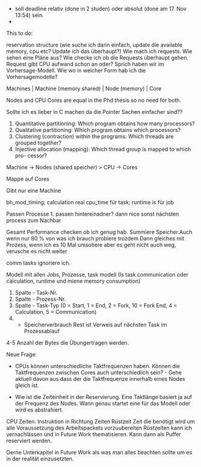 
* soll deadline relativ (done in 2 studen) oder absolut (done am 17. Nov 13:54) sein.
* 



This to do:

reservation structure (wie suche ich darin einfach, update die available memory, cpu etc? Update ich das überhaupt?)
Wie mach ich requests.
Wie sehen eine Pläne aus?
Wie checke ich ob die Requests überhaupt gehen. Request gibt CPU aufwand schon an oder? Sprich haben wir im Vorhersage-Modell.
Wie wo in welcher Form hab ich die Vorhersagemodelle?



Machines 
  |
  Machine (memory shared)
     |
    Node (memory)
      |
    Core 


Nodes and CPU Cores are equal in the Phd thesis so no need for both. 


Sollte ich es lieber in C machen da die Pointer Sachen einfacher sind??


1. Quantitative partitioning: Which program obtains how many processors?
2. Qualitative partitioning: Which program obtains which processors?
3. Clustering (contraction) within the programs: Which threads are grouped
together?
4. Injective allocation (mapping): Which thread group is mapped to which pro-
cessor?


Machine -> Nodes (shared speicher) > CPU -> Cores

Mappe auf Cores

Gibt nur eine Machine


bh_mod_timing; calculation real cpu_time für task; runtime is für job


Passen Processe 1. passen hintereinadner? dann nice sonst nächsten process zum Nachbar


Gesamt Performance checken ob ich genug hab. Summiere Speicher.Auch wenn nur 80 % von was ich brauch probiere trozdem
Dann gleiches mit Prozess, wenn ich es 10 Mal umsotiere aber es geht nicht auch weg, verusche es nicht weiter

comm tasks ignoriere ich. 

Modell mit allen Jobs, Prozesse, task modell (Is task communication oder calculation, runtime und miene memory consumption)



1. Spalte - Task-Nr.
2. Spalte - Prozess-Nr.
3. Spalte - Task-Typ (0 = Start, 1 = End, 2 = Fork, 10 = Fork End, 4 = 
Calculation, 5 = Communication)
4. - Speicherverbrauch
Rest ist Verweis auf nächsten Task im Prozessablauf

4-5 Anzahl der Bytes die Übungertragen werden.



Neue Frage:
* CPUs können unterschiedliche Taktfrequenzen haben. Können die Taktfrequenzen zwischen Cores auch unterschiedlich sein? - Gehe aktuell davon aus dass der die Taktfrequenze innerhalb eines Nodes gleich ist.

* Wie ist die Zeiteinheit in der Reservierung. Eine Taktlänge basiert ja auf der Frequenz des Nodes. Wann genau startet eine für das Modell oder wird es abstrahiert. 



CPU Zeiten. Instruktion in Richtung Zeiten
Rüstzeit Zeit die benötigt wird um alle Voraussetzung des Arbeitspackets vorzuubereiten
Rüstzeiten kann ich vernachlässen und in Future Work thematisieren. Kann dann als Puffer reserviert werden. 

Gerne Unterkapitel in Future Work als was man alles beachten sollte um es in der realität einzusetzten.
